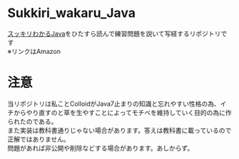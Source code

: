 # Sukkiri_wakaru_Java
[スッキリわかるJava](https://www.amazon.co.jp/%E3%82%B9%E3%83%83%E3%82%AD%E3%83%AA%E3%82%8F%E3%81%8B%E3%82%8BJava%E5%85%A5%E9%96%80-%E7%AC%AC2%E7%89%88-%E3%82%B9%E3%83%83%E3%82%AD%E3%83%AA%E3%82%B7%E3%83%AA%E3%83%BC%E3%82%BA-%E4%B8%AD%E5%B1%B1-%E6%B8%85%E5%96%AC/dp/484433638X/ref=sr_1_1?ie=UTF8&qid=1547476417&sr=8-1&keywords=Java)をひたすら読んで練習問題を説いて写経するリポジトリです  
※リンクはAmazon

# 注意
当リポジトリは私ことColloidがJava7止まりの知識と忘れやすい性格の為、イチからやり直すのと草を生やすことによってモチベを維持していく目的の為に作られたのである。   
また実装は教科書通りじゃない場合があります。答えは教科書に載っているので正解ではありません。  
問題があれば非公開や削除などする場合があります。あしからず。
